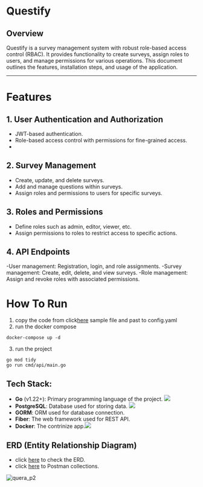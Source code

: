 # Questify
## Overview
Questify is a survey management system with robust role-based access control (RBAC). It provides functionality to create surveys, assign roles to users, and manage permissions for various operations. This document outlines the features, installation steps, and usage of the application.

---
# Features
## 1. User Authentication and Authorization
- JWT-based authentication.
- Role-based access control with permissions for fine-grained access.
- 
## 2. Survey Management
- Create, update, and delete surveys.
- Add and manage questions within surveys.
- Assign roles and permissions to users for specific surveys.

## 3. Roles and Permissions
- Define roles such as admin, editor, viewer, etc.
- Assign permissions to roles to restrict access to specific actions.

## 4. API Endpoints
-User management: Registration, login, and role assignments.
-Survey management: Create, edit, delete, and view surveys.
-Role management: Assign and revoke roles with associated permissions.

# How To Run
1. copy the code from click[here](https://github.com/hesamhme/Questify/blob/development/config-sample.txt) sample file and past to config.yaml
2. run the docker compose
```
docker-compose up -d
```
3. run the project
```
go mod tidy
go run cmd/api/main.go
```

## Tech Stack:

- **Go** (v1.22+): Primary programming language of the project. <span><img src="https://img.shields.io/badge/Golang-1.23-blue" /></span>
- **PostgreSQL**: Database used for storing data. <span><img src="https://img.shields.io/badge/PostgreSQL-316192?style=flat&logo=postgresql&logoColor=white" /></span>
- **GORM**: ORM used for database connection.
- **Fiber**: The web framework used for REST API.
- **Docker**: The contrinize app.<span><img src="https://img.shields.io/badge/Docker-2CA5E0?style=flat&logo=docker&logoColor=white" /></span>

## ERD (Entity Relationship Diagram)

- click [here](https://dbdiagram.io/d/quera_p2-6744b17ce9daa85acaa836e1) to check the ERD.
- click [here](https://restless-star-600413.postman.co/workspace/Quera~3fa01880-1528-4b61-8a86-e910c17ad706/collection/24632383-30a3ba92-d18e-4d5d-aac6-1e9d0c1829e5?action=share&source=copy-link&creator=24632383) to Postman collections. 

![quera_p2](https://github.com/user-attachments/assets/991b5261-1193-412c-9812-2d73c34e9821)

